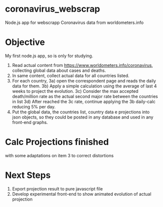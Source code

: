 # coronavirus_webscrap
Node.js app for webscrapp Coronavirus data from worldometers.info

# Objective
My first node.js app, so is only for studying.
1) Read actual content from https://www.worldometers.info/coronavirus, collecting global data about cases and deaths. 
2) In same content, collect actual data for all countries listed.
3) For each country, 
      3a) open the correspondent page and reads the daily data for them.
      3b) Apply a simple calculation using the average of last 4 weeks to project the evolution.
      3c) Consider the max accepted death/million rate as the actual second major rate between the countries in list
      3d) After reached the 3c rate, continue applying the 3b daily-calc reducing 5% per day.
4) Put the global data, the countries list, country data e projections into json objects, so they could be posted in any database and used in any front-end graphs.

# Calc Projections finished
with some adaptations on item 3 to correct distortions

# Next Steps
1) Export projection result to pure javascript file
2) Develop experimental front-end to show animated evolution of actual projection



